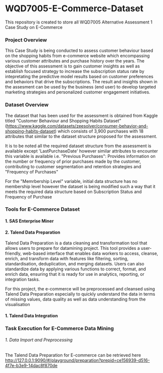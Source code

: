 # WQD7005-E-Commerce-Dataset
This repository is created to store all WQD7005 Alternative Assessment 1 Case Study on E-Commerce

### Project Overview
This Case Study is being conducted to assess customer behaviour based on the shopping habits from e-commerce website which encompassing various customer attributes and purchase history over the years. The objective of this assessment is to gain customer insights as well as establish focused strategy to increase the subscription status rate by intepretating the predictive model results based on customer preferences and behaviors that drive the subscriptions. The result and insights shown in the assesment can be used by the business (end user) to develop targeted marketing strategies and personalized customer engagement initiatives.

### Dataset Overview
The dataset that has been used for the assessment is obtained from Kaggle titled “Customer Behaviour and Shopping Habits Dataset” (https://www.kaggle.com/datasets/zeesolver/consumer-behavior-and-shopping-habits-dataset) which consists of  3,900 purchases with 18 attributes that similar to the dataset structure proposed for the assessment. 

It is to be noted all the required dataset structure from the assessment is available except 'LastPurchaseDate' however similar attributes to encounter this variable is available i.e. "Previous Purchases": Provides information on the number or frequency of prior purchases made by the customer, contributing to customer segmentation and retention strategies and "Frequency of Purchases"

For the "Memrbership Level" variable, initial data structure has no membership level however the dataset is being modified such a way that it meets the required data structure based on Subscription Status and Frequency of Purchase

### Tools for E-Commerce Dataset
#### 1. SAS Enterprise Miner


#### 2. Talend Data Preparation
Talend Data Preparation is a data cleaning and transformation tool that allows users to prepare for datamining project. This tool provides a user-friendly, web-based interface that enables data workers to access, cleanse, enrich, and transform data with features like filtering, sorting, standardisation, deduplication, and merging datasets. Users can also standardize data by applying various functions to correct, format, and enrich data, ensuring that it is ready for use in analytics, reporting, or integration tasks.

For this project, the e-commerce will be preprocessed and cleansed using Talend Data Preparation especially to quickly understand the data in terms of missing values, data quality as well as data understanding from the visualisation

#### 1. Talend Data Integration


### Task Execution for E-Commerce Data Mining
###### 1. Data Import and Preprocessing 
The Talend Data Preparation for E-commerce can be retrieved here http://127.0.0.1:9090/#/playground/preparation?prepid=ce156939-d516-4f7e-b3e9-14dac8f870de
